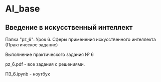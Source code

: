 # AI_base
## Введение в искусственный интеллект

Папка "pz_6": Урок 6. Сферы применения искусственного интеллекта (Практическое задание)

Выполнение практического задания № 6

pz_6.pdf	- все задания с решениями.

ПЗ_6.ipynb	- ноутбук
